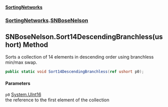 #### [SortingNetworks](index.md 'index')
### [SortingNetworks](SortingNetworks.md 'SortingNetworks').[SNBoseNelson](SortingNetworks_SNBoseNelson.md 'SortingNetworks.SNBoseNelson')
## SNBoseNelson.Sort14DescendingBranchless(ushort) Method
Sorts a collection of 14 elements in descending order using branchless min/max swap.  
```csharp
public static void Sort14DescendingBranchless(ref ushort p0);
```
#### Parameters
<a name='SortingNetworks_SNBoseNelson_Sort14DescendingBranchless(ushort)_p0'></a>
`p0` [System.UInt16](https://docs.microsoft.com/en-us/dotnet/api/System.UInt16 'System.UInt16')  
the reference to the first element of the collection
  
